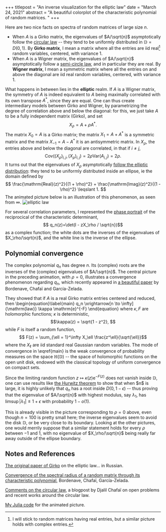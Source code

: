 +++
titlepost = "An inverse visualization for the elliptic law"
date = "March 24, 2021"
abstract = "A beautiful colorplot of the characteristic polynomial of random matrices. "
+++




Here are two nice facts on spectra of random matrices of large size $n$. 
- When $A$ is a Girko matrix, the eigenvalues of $A/\sqrt{n}$ asymptotically follow the [circular law](https://en.wikipedia.org/wiki/Circular_law) -- they tend to be uniformly distributed in $\mathbb{D} = D(0,1)$. By **Girko matrix**, I mean a matrix where all the entries are iid real[^1] random variables, centered, with variance 1. 
- When $A$ is a Wigner matrix, the eigenvalues of $A/\sqrt{n}$ asymptotically follow a [semi-circle law](https://en.wikipedia.org/wiki/Wigner_semicircle_distribution), and in particular they are real. By **Wigner matrix**, I mean a symmetric matrix where all the entries on and above the diagonal are iid real random variables, centered, with variance 1. 

What happens in between lies in the **elliptic** realm.  If $A$ is a Wigner matrix, the symmetry of $A$ is indeed equivalent to $A$ being maximally correlated with its own transpose $A^*$, since they are equal. One can thus create intermediary models between Girko and Wigner, by parametrizing the degree of correlation above and below the diagonal: for this, we just take $A$ to be a fully independent matrix (Girko), and set
$$X_\rho = A + \rho A^*.$$
The matrix $X_0 = A$ is a Girko matrix; the matrix $X_1 = A + A^*$ is a symmetric matrix and the matrix $X_{-1} = A - A^*$ it is an antisymmetric matrix. In $X_\rho$, the entries above and below the diagonal are correlated, in that if $i \neq j$, 
$$ \mathrm{Cov}((X_\rho)_{i,j},(X_\rho)_{i,j}) = 2\rho\mathrm{Var}(A_{i,j})  = 2\rho.$$
It turns out that the eigenvalues of $X_\rho$ asymptotically [follow the elliptic distribution](https://arxiv.org/abs/1201.1639): they tend to be uniformly distributed inside an ellipse, ie the domain defined by
$$ \frac{\mathrm{Real}(z)^2}{(1 + \rho)^2} + \frac{\mathrm{Imag}(z)^2}{(1 - \rho)^2} \leqslant 1. $$
The animated picture below is an illustration of this phenomenon, as seen from $\infty$. 
![elliptic law](/posts/elliptic.gif)

For several correlation parameters, I represented the [phase portrait](https://en.wikipedia.org/wiki/Domain_coloring) of the reciprocical of the characteristic determinant, 
$$ q_n(z)=\det(I - zX_\rho / \sqrt{n})$$ as a complex function; the white dots are the inverses of the eigenvalues of $X_\rho/\sqrt{n}$, and the white line is the inverse of the ellipse.






## Polynomial convergence


The complex polynomial $q_n$ has degree $n$. Its (complex) roots are the inverses of the (complex) eigenvalues of $A/\sqrt{n}$. The central picture in the preceding animation, with $\rho=0$, illustrates a convergence phenomenon regarding $q_n$, which recently appeared in [a beautiful paper](https://arxiv.org/abs/2012.05602) by Bordenave, Chafaï and García-Zelada.

They showed that if $A$ is a real Girko matrix entries centered and reduced, then
\begin{equation}\label{main}
q_n \xrightarrow[n \to \infty]{\mathrm{law}} \kappa \mathrm{e}^{-F} \end{equation}
where $\kappa, F$ are holomorphic functions; $\kappa$ is deterministic, 
$$\kappa(z) = \sqrt{1 - z^2}, $$
while $F$ is itself a random function, 
$$ F(z) = \sum_{\ell = 1}^\infty X_\ell \frac{z^\ell}{\sqrt{\ell}}$$
where the $X_\ell$ are iid standard real Gaussian random variables. The mode of convergence in \eqref{main} is the weak convergence of probability measures on the space $\mathbb{H}(\mathbb{D})$ -- the space of holomorphic functions on the open unit disk, endowed with the classical topology of uniform convergence on compact sets. 

Since the limiting random function $z \mapsto \kappa(z)\mathrm{e}^{-F(z)}$ does not vanish inside $\mathbb{D}$, one can use results like [the Hurwitz theorem](https://en.wikipedia.org/wiki/Hurwitz%27s_theorem_(complex_analysis)) to show that when $n$ is large, it is highly unlikely that $q_n$ has a root inside $D(0, 1-\epsilon)$ -- thus proving that the eigenvalue of $A/\sqrt{n}$ with highest modulus, say $\lambda_1$, has $\limsup |\lambda_1| \leqslant 1 + \epsilon$ with probability $1-o(1)$. 

This is already visible in the picture corresponding to $\rho=0$ above, even though $n=100$ is pretty small here; the inverse eigenvalues seem to avoid the disk $\mathbb{D}$, or be very close to its boundary. Looking at the other pictures, one would merrily suppose that a similar statement holds for every $\rho$ between $-1$ and $1$, with no eigenvalue of $X_\rho/\sqrt{n}$ being really far away outside of the ellipse boundary. 

## Notes and References

[The original paper of Girko](http://www.mathnet.ru/links/40ad27ac5dfd2c54a41c23e646c480f4/tvp1897.pdf) on the elliptic law... in Russian.


[Convergence of the spectral radius of a random matrix through its characteristic polynomial](https://arxiv.org/pdf/2012.05602.pdf), Bordenave, Chafaï, García-Zelada. 

[Comments on the circular law](https://djalil.chafai.net/blog/2018/11/04/around-the-circular-law-an-update/), a blogpost by Djalil Chafaï on open problems and recent works around the circular law.

[My Julia code](https://github.com/SimonCoste/RandomPictures)  for the animated picture.

[^1]: I will stick to random matrices having real entries, but a similar picture holds with complex entries. 


